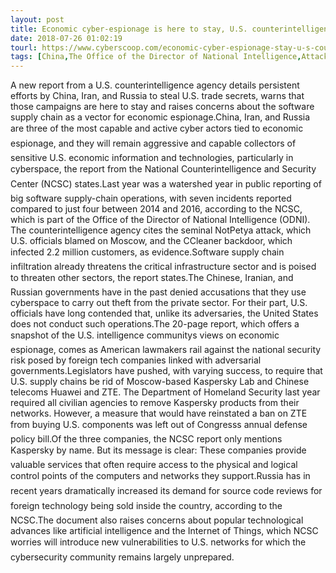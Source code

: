 ```yaml
---
layout: post
title: Economic cyber-espionage is here to stay, U.S. counterintelligence report says
date: 2018-07-26 01:02:19
tourl: https://www.cyberscoop.com/economic-cyber-espionage-stay-u-s-counterintelligence-report-says/?category_news=technology
tags: [China,The Office of the Director of National Intelligence,Attack,Department of Homeland Security,Bill,Source]
---
```

A new report from a U.S. counterintelligence agency details persistent efforts by China, Iran, and Russia to steal U.S. trade secrets, warns that those campaigns are here to stay and raises concerns about the software supply chain as a vector for economic espionage.China, Iran, and Russia are three of the most capable and active cyber actors tied to economic espionage, and they will remain aggressive and capable collectors of sensitive U.S. economic information and technologies, particularly in cyberspace, the report from the National Counterintelligence and Security Center (NCSC) states.Last year was a watershed year in public reporting of big software supply-chain operations, with seven incidents reported compared to just four between 2014 and 2016, according to the NCSC, which is part of the Office of the Director of National Intelligence (ODNI). The counterintelligence agency cites the seminal NotPetya attack, which U.S. officials blamed on Moscow, and the CCleaner backdoor, which infected 2.2 million customers, as evidence.Software supply chain infiltration already threatens the critical infrastructure sector and is poised to threaten other sectors, the report states.The Chinese, Iranian, and Russian governments have in the past denied accusations that they use cyberspace to carry out theft from the private sector. For their part, U.S. officials have long contended that, unlike its adversaries, the United States does not conduct such operations.The 20-page report, which offers a snapshot of the U.S. intelligence communitys views on economic espionage, comes as American lawmakers rail against the national security risk posed by foreign tech companies linked with adversarial governments.Legislators have pushed, with varying success, to require that U.S. supply chains be rid of Moscow-based Kaspersky Lab and Chinese telecoms Huawei and ZTE. The Department of Homeland Security last year required all civilian agencies to remove Kaspersky products from their networks. However, a measure that would have reinstated a ban on ZTE from buying U.S. components was left out of Congresss annual defense policy bill.Of the three companies, the NCSC report only mentions Kaspersky by name. But its message is clear: These companies provide valuable services that often require access to the physical and logical control points of the computers and networks they support.Russia has in recent years dramatically increased its demand for source code reviews for foreign technology being sold inside the country, according to the NCSC.The document also raises concerns about popular technological advances like artificial intelligence and the Internet of Things, which NCSC worries will introduce new vulnerabilities to U.S. networks for which the cybersecu­rity community remains largely unprepared.